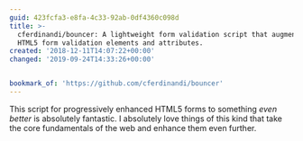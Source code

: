 ```yaml
---
guid: 423fcfa3-e8fa-4c33-92ab-0df4360c098d
title: >-
  cferdinandi/bouncer: A lightweight form validation script that augments native
  HTML5 form validation elements and attributes.
created: '2018-12-11T14:07:22+00:00'
changed: '2019-09-24T14:33:26+00:00'


bookmark_of: 'https://github.com/cferdinandi/bouncer'
---
```


This script for progressively enhanced HTML5 forms to something _even better_ is absolutely fantastic. I absolutely love things of this kind that take the core fundamentals of the web and enhance them even further. 
